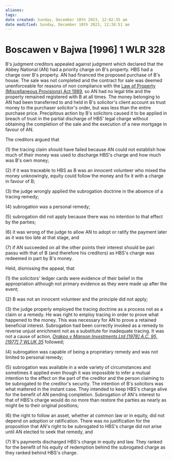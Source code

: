 ```yaml
---
aliases: 
tags: 
date created: Sunday, December 10th 2023, 12:02:35 am
date modified: Sunday, December 10th 2023, 12:38:51 am
---
```


# Boscawen v Bajwa [1996] 1 WLR 328

B's judgment creditors appealed against judgment which declared that the Abbey National (AN) had a priority charge on B's property. HBS had a charge over B's property. AN had financed the proposed purchase of B's house. The sale was not completed and the contract for sale was deemed unenforceable for reasons of non compliance with the [Law of Property (Miscellaneous Provisions) Act 1989](https://uk.westlaw.com/Document/I5FF3C350E42311DAA7CF8F68F6EE57AB/View/FullText.html?originationContext=document&transitionType=DocumentItem&ppcid=e21a0715c10a4707b5716a62a80c676b&contextData=(sc.Default)), so AN had no legal title and the property remained registered with B at all times. The money belonging to AN had been transferred to and held in B's solicitor's client account as trust money to the purchaser solicitor's order, but was less than the entire purchase price. Precipitous action by B's solicitors caused it to be applied in breach of trust in the partial discharge of HBS' legal charge without obtaining the completion of the sale and the execution of a new mortgage in favour of AN.

The creditors argued that

(1) the tracing claim should have failed because AN could not establish how much of their money was used to discharge HBS's charge and how much was B's own money;

(2) if it was traceable to HBS as B was an innocent volunteer who mixed the money unknowingly, equity could follow the money and fix it with a charge in favour of B;

(3) the judge wrongly applied the subrogation doctrine in the absence of a tracing remedy;

(4) subrogation was a personal remedy;

(5) subrogation did not apply because there was no intention to that effect by the parties;

(6) it was wrong of the judge to allow AN to adopt or ratify the payment later as it was too late at that stage, and

(7) if AN succeeded on all the other points their interest should be pari passu with that of B (and therefore his creditors) as HBS's charge was redeemed in part by B's money.

Held, dismissing the appeal, that

(1) the solicitors' ledger cards were evidence of their belief in the appropriation although not primary evidence as they were made up after the event;

(2) B was not an innocent volunteer and the principle did not apply;

(3) the judge properly employed the tracing doctrine as a process not as a claim or a remedy. He was right to employ tracing in order to prove what happened to the money. This was necessary for AN to prove a retained beneficial interest. Subrogation had been correctly invoked as a remedy to reverse unjust enrichment not as a substitute for inadequate tracing. It was not a cause of action, _[Orakpo v Manson Investments Ltd [1978] A.C. 95, [1977] 7 WLUK 35](https://uk.westlaw.com/Document/I144FCD90E42811DA8FC2A0F0355337E9/View/FullText.html?originationContext=document&transitionType=DocumentItem&ppcid=e21a0715c10a4707b5716a62a80c676b&contextData=(sc.Default))_ followed;

(4) subrogation was capable of being a proprietary remedy and was not limited to personal remedy;

(5) subrogation was available in a wide variety of circumstances and sometimes it applied even though it was impossible to infer a mutual intention to the effect on the part of the creditor and the person claiming to be subrogated to the creditor's security. The intention of B's solicitors was what mattered in the instant case. They intended to keep HBS's charge alive for the benefit of AN pending completion. Subrogation of AN's interest to that of HBS's charge would do no more than restore the parties as nearly as might be to their original positions;

(6) the right to follow an asset, whether at common law or in equity, did not depend on adoption or ratification. There was no justification for the proposition that AN's right to be subrogated to HBS's charge did not arise until AN elected to seek that remedy, and

(7) B's payments discharged HBS's charge in equity and law. They ranked for the benefit of his equity of redemption behind the subrogated charge as they ranked behind HBS's charge.
